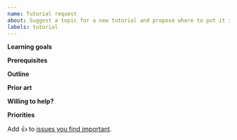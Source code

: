 ```yaml
---
name: Tutorial request
about: Suggest a topic for a new tutorial and propose where to put it in the [planned outline](https://github.com/NixOS/nix.dev/issues/572).
labels: tutorial
---
```


**Learning goals**
<!-- Which skill do you want to acquire? -->


**Prerequisites**
<!-- What do you already know how to do? -->


**Outline**
<!-- Which steps do you envision the tutorial to cover? -->


**Prior art**
<!-- Are there existing materials that are related, similar, or almost but not quite what you need? -->


**Willing to help?**
<!-- Are you willing to help write the tutorial? -->
<!--  Check our guide on writing new tutorials: https://nix.dev/contributing/documentation/writing-a-tutorial -->


**Priorities**

Add :+1: to [issues you find important](https://github.com/NixOS/nix.dev/issues?q=is%3Aissue+is%3Aopen+sort%3Areactions-%2B1-desc).
